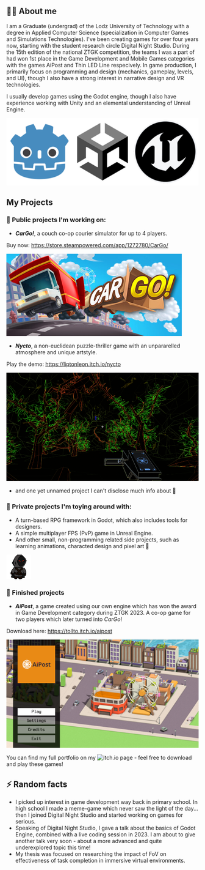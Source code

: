 ## 🙋‍♂️ About me
I am a Graduate (undergrad) of the Lodz University of Technology with a degree in Applied Computer Science (specialization in Computer Games and Simulations Technologies). I've been creating games for over four years now, starting with the student research circle Digital Night Studio. During the 15th edition of the national ZTGK competition, the teams I was a part of had won 1st place in the Game Development and Mobile Games categories with the games AiPost and Thin LED Line respecively. 
In game production, I primarily focus on programming and design (mechanics, gameplay, levels, and UI), though I also have a strong interest in narrative design and VR technologies.

I usually develop games using the Godot engine, though I also have experience working with Unity and an elemental understanding of Unreal Engine.

![Godot, Unity and Unreal Engine](img/engines.png)

## My Projects 
### 🔭 Public projects I'm working on:
- ***CarGo!***, a couch co-op courier simulator for up to 4 players. 

Buy now: https://store.steampowered.com/app/1272780/CarGo/

![CarGo! banner](img/cargo.jpg)

- ***Nycto***, a non-euclidean puzzle-thriller game with an unpararelled atmosphere and unique artstyle.

Play the demo: https://liptonleon.itch.io/nycto

![Nycto gameplay](img/nycto.png)

- and one yet unnamed project I can't disclose much info about 👀

### 🌱 Private projects I'm toying around with:
- A turn-based RPG framework in Godot, which also includes tools for designers.
- A simple multiplayer FPS (PvP) game in Unreal Engine.
- And other small, non-programming related side projects, such as learning animations, characted design and pixel art 👾

![Pixel art character](img/cultist_shadowstep.gif)

### 🚢 Finished projects
- ***AiPost***, a game created using our own engine which has won the award in Game Development category during ZTGK 2023. A co-op game for two players which later turned into *CarGo*!
  
Download here: https://tollto.itch.io/aipost

![AiPost main menu](img/aipost.png)

You can find my full portfolio on my ![itch.io](https://kris0211.itch.io/) page - feel free to download and play these games!

## ⚡ Random facts
- I picked up interest in game development way back in primary school. In high school I made a meme-game which never saw the light of the day... then I joined Digital Night Studio and started working on games for serious.
- Speaking of Digital Night Studio, I gave a talk about the basics of Godot Engine, combined with a live coding session in 2023. I am about to give another talk very soon - about a more advanced and quite underexplored topic this time!
- My thesis was focused on researching the impact of FoV on effectiveness of task completion in immersive virtual environments.

<!--
**Kris0211/Kris0211** is a ✨ _special_ ✨ repository because its `README.md` (this file) appears on your GitHub profile.

Here are some ideas to get you started:

- 🔭 I’m currently working on ...
- 🌱 I’m currently learning ...
- 👯 I’m looking to collaborate on ...
- 🤔 I’m looking for help with ...
- 💬 Ask me about ...
- 📫 How to reach me: ...
- 😄 Pronouns: ...
- ⚡ Fun fact: ...
-->
